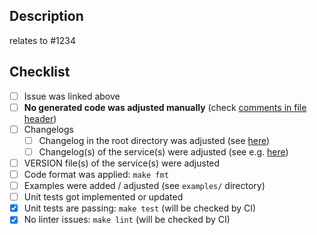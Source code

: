 ## Description

<!-- **Please link some issue here describing what you are trying to achieve.**

In case there is no issue present for your PR, please consider creating one.
At least please give us some description what you are trying to achieve and why your change is needed. -->

relates to #1234

## Checklist

- [ ] Issue was linked above
- [ ] **No generated code was adjusted manually** (check [comments in file header](https://github.com/stackitcloud/stackit-sdk-go/blob/783b7fa78e41d072a3ff08e246a13f1bef5aa764/services/dns/api_default.go#L9))
- [ ] Changelogs
    - [ ] Changelog in the root directory was adjusted (see [here](https://github.com/stackitcloud/stackit-sdk-go/blob/f1e375a38064f798821d22a951bc74ca8a9c8845/CHANGELOG.md))
    - [ ] Changelog(s) of the service(s) were adjusted (see e.g. [here](https://github.com/stackitcloud/stackit-sdk-go/blob/f1e375a38064f798821d22a951bc74ca8a9c8845/services/dns/CHANGELOG.md))
- [ ] VERSION file(s) of the service(s) were adjusted
- [ ] Code format was applied: `make fmt`
- [ ] Examples were added / adjusted (see `examples/` directory)
- [ ] Unit tests got implemented or updated
- [x] Unit tests are passing: `make test` (will be checked by CI)
- [x] No linter issues: `make lint` (will be checked by CI)  
